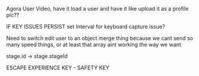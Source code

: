 Agora User Video, have it load a user and have it like upload it as a profile pic??

IF KEY ISSUES PERSIST
set Interval for keyboard capture issue?

Need to switch edit user to an object merge thing because we cant send so many speed things, or at least that array aint working the way we want

stage.id -> stage.stageId

ESCAPE EXPERIENCE KEY - SAFETY KEY
